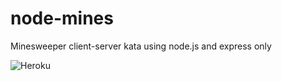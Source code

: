 # node-mines
Minesweeper client-server kata using node.js and express only

![Heroku](http://heroku-badge.herokuapp.com/?app=node-mines&style=flat&svg=1)
